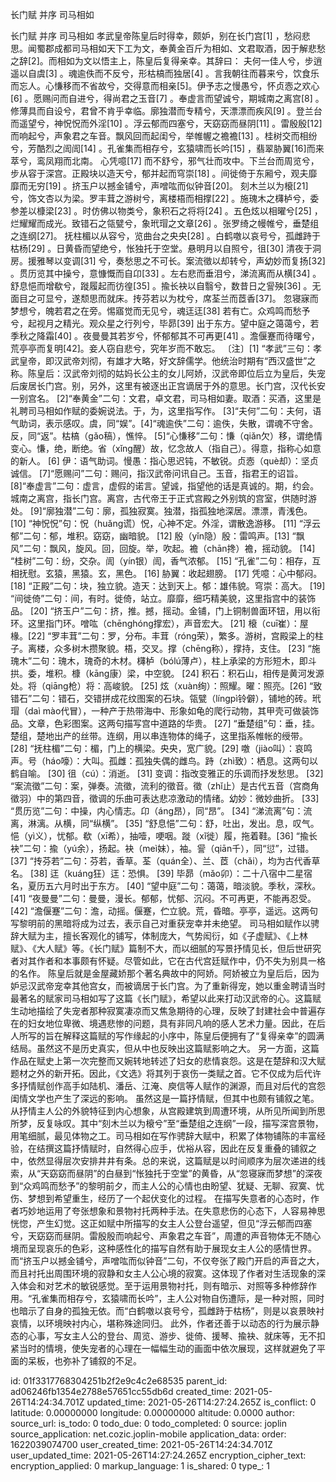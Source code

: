 长门赋 并序 司马相如

长门赋 并序 司马相如 孝武皇帝陈皇后时得幸，颇妒，别在长门宫[1] ，愁闷悲思。闻蜀郡成都司马相如天下工为文，奉黄金百斤为相如、文君取酒，因于解悲愁之辞[2]。而相如为文以悟主上，陈皇后复得亲幸。其辞曰： 夫何一佳人兮，步逍遥以自虞[3] 。魂逾佚而不反兮，形枯槁而独居[4] 。言我朝往而暮来兮，饮食乐而忘人。心慊移而不省故兮，交得意而相亲[5]。伊予志之慢愚兮，怀贞悫之欢心[6] 。愿赐问而自进兮，得尚君之玉音[7] 。奉虚言而望诚兮，期城南之离宫[8] 。修薄具而自设兮，君曾不肯乎幸临。廓独潜而专精兮，天漂漂而疾风[9] 。登兰台而遥望兮，神怳怳而外淫[10] 。浮云郁而四塞兮，天窈窈而昼阴[11] 。雷殷殷[12] 而响起兮，声象君之车音。飘风回而起闺兮，举帷幄之襜襜[13] 。桂树交而相纷兮，芳酷烈之訚訚[14] 。孔雀集而相存兮，玄猿啸而长吟[15] ，翡翠胁翼[16]而来萃兮，鸾凤翔而北南。 心凭噫[17] 而不舒兮，邪气壮而攻中。下兰台而周览兮，步从容于深宫。正殿块以造天兮，郁并起而穹崇[18] 。间徙倚于东厢兮，观夫靡靡而无穷[19] 。挤玉户以撼金铺兮，声噌吰而似钟音[20]。 刻木兰以为榱[21] 兮，饰文杏以为梁。罗丰茸之游树兮，离楼梧而相撑[22] 。施瑰木之欂栌兮，委参差以槺梁[23] 。时仿佛以物类兮，象积石之将将[24] 。五色炫以相曜兮[25] ，烂耀耀而成光。致错石之瓴甓兮，象玳瑁之文章[26] 。张罗绮之幔帷兮，垂楚组之连纲[27]。 抚柱楣以从容兮，览曲台之央央[28] 。白鹤噭以哀号兮，孤雌跱于枯杨[29] 。日黄昏而望绝兮，怅独托于空堂。悬明月以自照兮，徂[30] 清夜于洞房。援雅琴以变调[31] 兮，奏愁思之不可长。案流徵以却转兮，声幼妙而复扬[32] 。贯历览其中操兮，意慷慨而自卬[33] 。左右悲而垂泪兮，涕流离而从横[34] 。舒息悒而增欷兮，蹝履起而彷徨[35] 。揄长袂以自翳兮，数昔日之諐殃[36] 。无面目之可显兮，遂颓思而就床。抟芬若以为枕兮，席荃兰而茝香[37]。 忽寝寐而梦想兮，魄若君之在旁。惕寤觉而无见兮，魂迋迋[38] 若有亡。众鸡鸣而愁予兮，起视月之精光。观众星之行列兮，毕昴[39] 出于东方。望中庭之蔼蔼兮，若季秋之降霜[40] 。夜曼曼其若岁兮，怀郁郁其不可再更[41] 。澹偃蹇而待曙兮，荒亭亭而复明[42]。妾人窃自悲兮，究年岁而不敢忘。 〔注〕[1] “孝武”三句：孝武皇帝，即汉武帝刘彻，有雄才大略，好文辞儒学。他统治时期有“西汉盛世”之称。陈皇后：汉武帝刘彻的姑妈长公主的女儿阿娇，汉武帝即位后立为皇后，失宠后废居长门宫。别，另外，这里有被逐出正宫谪居于外的意思。长门宫，汉代长安一别宫名。 [2]“奉黄金”二句：文君，卓文君，司马相如妻。取酒：买酒，这里是礼聘司马相如作赋的委婉说法。于，为，这里指写作。 [3]“夫何”二句：夫何，语气助词，表示感叹。虞，同“娱”。[4]“魂逾佚”二句：逾佚，失散，谓魂不守舍。反，同“返”。枯槁（gǎo稿），憔悴。 [5]“心慊移”二句：慊（qiǎn欠）移，谓绝情变心。慊，绝，断绝。省（xǐng醒）故，忆念故人（指自己）。得意，指称心如意的新人。 [6] 伊：语气助词。慢愚：指心思迟钝，不敏锐。贞悫（què却）：坚贞诚信。 [7]“愿赐问”二句：赐问，指汉武帝问讯自己。玉音，指君王的诏旨。 [8]“奉虚言”二句：虚言，虚假的诺言。望诚，指望他的话是真诚的。期，约会。城南之离宫，指长门宫。离宫，古代帝王于正式宫殿之外别筑的宫室，供随时游处。 [9]“廓独潜”二句：廓，孤独寂寞。独潜，指孤独地深居。漂漂，青浅色。 [10] “神怳怳”句：怳（huǎng谎）怳，心神不定。外淫，谓散逸游移。 [11] “浮云郁”二句：郁，堆积。窈窈，幽暗貌。 [12] 殷（yǐn隐）殷：雷鸣声。[13] “飘风”二句：飘风，旋风。回，回旋。举，吹起。襜（chān搀）襜，摇动貌。 [14] “桂树”二句：纷，交杂。訚（yín银）訚，香气浓郁。 [15] “孔雀”二句：相存，互相抚慰。玄猿，黑猿。玄，黑色。 [16] 胁翼：收起翅膀。 [17] 凭噫：心中郁闷。 [18] “正殿”二句：块，独立貌。造天：达到天上。郁：雄伟貌。穹崇：高大。 [19] “间徙倚”二句：间，有时。徙倚，站立。靡靡，细巧精美貌，这里指宫中的装饰品。 [20] “挤玉户”二句：挤，推。撼，摇动。金铺，门上铜制兽面环钮，用以衔环。这里指门环。噌吰（chēnghóng撑宏），声音宏大。 [21] 榱（cuī崔）：屋椽。[22] “罗丰茸”二句：罗，分布。丰茸（róng荣），繁多。游树，宫殿梁上的柱子。离楼，众多树木攒聚貌。梧，交叉。撑（chēng称），撑持，支住。 [23] “施瑰木”二句：瑰木，瑰奇的木材。欂栌（bólú薄卢），柱上承梁的方形短木，即斗拱。委，堆积。槺（kāng康）梁，中空貌。 [24] 积石：积石山，相传是黄河发源处。将（qiāng枪）将：高峻貌。 [25] 炫（xuàn绚）：照耀。曜：照亮。[26] “致错石”二句：错石，交错拼成花纹图案的石块。瓴甓（língpì铃僻），铺地的砖。玳瑁（daì mào代冒），一种产于热带海中、形象如龟的爬行动物，其甲壳可做装饰品。文章，色彩图案。这两句描写宫中道路的华贵。 [27] “垂楚组”句：垂，挂。楚组，楚地出产的丝带。连纲，用以串连物体的绳子，这里指系帷帐的绶带。 [28] “抚柱楣”二句：楣，门上的横梁。央央，宽广貌。[29] 噭（jiào叫）：哀鸣声。号（háo嚎）：大叫。孤雌：孤独失偶的雌鸟。跱（zhì致）：栖息。这两句以鹤自喻。 [30] 徂（cú）：消逝。 [31] 变调：指改变雅正的乐调而抒发愁思。 [32] “案流徵”二句：案，弹奏。流徵，流利的徵音。徵（zhǐ止）是古代五音（宫商角徵羽）中的第四音，徵调的乐曲可表达悲凉激动的情绪。幼妙：微妙曲折。 [33] “贯历览”二句：中操，内心情志。卬（áng昂），同“昂”。 [34] “涕流离”句：流离，淋漓。从横，同“纵横”。 [35] “舒息悒”二句：舒，吐出，发出。息，叹气。悒（yì义），忧郁。欷（xī希），抽噎，哽咽。蹝（xǐ徙）履，拖着鞋。[36] “揄长袂”二句：揄（yú余），扬起。袂（meì妹），袖。諐（qiān千），同“愆”，过错。 [37] “抟芬若”二句：芬若，香草。荃（quán全）、兰、茝（chǎi），均为古代香草名。 [38] 迋（kuáng狂）迋：恐惧。 [39] 毕昴（mǎo卯）：二十八宿中二星宿名，夏历五六月时出于东方。 [40] “望中庭”二句：蔼蔼，暗淡貌。季秋，深秋。 [41] “夜曼曼”二句：曼曼，漫长。郁郁，忧郁、沉闷。不可再更，不能再忍受。 [42] “澹偃蹇”二句：澹，动摇。偃蹇，伫立貌。荒，昏暗。亭亭，遥远。这两句写黎明前的黑暗将成为过去，表示自己对重获宠幸并未绝望。 司马相如赋作以骋辞大赋为主，擅长客观化的铺写，体制庞大，气势闳衍，如《子虚赋》、《上林赋》、《大人赋》等。《长门赋》篇制不大，而以细腻的写景抒情见长，但后世研究者对其作者和本事颇有怀疑。尽管如此，它在古代宫廷赋作中，仍不失为别具一格的名作。 陈皇后就是金屋藏娇那个著名典故中的阿娇。阿娇被立为皇后后，因为妒忌汉武帝宠幸其他宫女，而被谪居于长门宫。为了重新得宠，她以重金聘请当时最著名的赋家司马相如写了这篇《长门赋》，希望以此来打动汉武帝的心。这篇赋生动地描绘了失宠者那种寂寞凄凉而又焦急期待的心理，反映了封建社会中普遍存在的妇女地位卑微、境遇悲惨的问题，具有非同凡响的感人艺术力量。因此，在后人所写的旨在解释这篇赋的写作缘起的小序中，陈皇后便拥有了“复得亲幸”的圆满结局。虽然这不是历史真实，但从中也反映出这篇赋影响之大。 另一方面，这篇作品在赋史上第一次完整而又婉转地转述了妇女的悲情哀怨。这是在楚辞和汉大赋题材之外的新开拓。因此，《文选》将其列于哀伤一类赋之首。它不仅成为后代许多抒情赋创作高手如陆机、潘岳、江淹、庾信等人赋作的渊源，而且对后代的宫怨闺情文学也产生了深远的影响。 虽然这是一篇抒情赋，但其中也颇有铺叙之笔。从抒情主人公的外貌特征到内心想象，从宫殿建筑到周遭环境，从所见所闻到所思所梦，反复咏叹。其中“刻木兰以为榱兮”至“垂楚组之连纲”一段，描写深宫景物，用笔细腻，最见体物之工。司马相如在写作骋辞大赋中，积累了体物铺陈的丰富经验，在结撰这篇抒情赋时，自然得心应手，优裕从容，因此在反复重叠的铺叙之中，依然显得层次安排井井有条。总的来说，这篇赋是以时间顺序为层次递进的线索，从“天窈窈而昼阴”的白昼到“怅独托于空堂”的黄昏，从“忽寝寐而梦想”的深夜到“众鸡鸣而愁予”的黎明前夕，而主人公的心情也由盼望、犹疑、无聊、寂寞、忧伤、梦想到希望重生，经历了一个起伏变化的过程。 在描写失意者的心态时，作者巧妙地运用了夸张想象和景物衬托两种手法。在失意悲伤的心态下，人容易神思恍惚，产生幻觉。这正如赋中所描写的女主人公登台遥望，但见“浮云郁而四塞兮，天窈窈而昼阴。雷殷殷而响起兮、声象君之车音”，周遭的声音物体无不随心境而呈现哀乐的色彩，这种感性化的描写自然有助于展现女主人公的感情世界。而“挤玉户以撼金铺兮，声噌吰而似钟音”二句，不仅夸张了殿门开启的声音之大，而且衬托出周围环境的寂静和女主人公心境的寂寞。这体现了作者对生活现象的深入体会和对艺术的敏锐感觉。至于运用景物衬托，则有暗示、对照等多种修辞作用。“孔雀集而相存兮，玄猿啸而长吟”，主人公对物自伤遭际，是一种对照，同时也暗示了自身的孤独无依。而“白鹤噭以哀号兮，孤雌跱于枯杨”，则是以哀景映衬哀情，以环境映衬内心，堪称殊途同归。 此外，作者还善于以动态的行为展示静态的心事，写女主人公的登台、周览、游步、徙倚、援琴、揄袂、就床等，无不扣紧当时的情境，使失宠者的心理在一幅幅生动的画面中依次展现，这样就避免了平面的呆板，也弥补了铺叙的不足。 

id: 01f3317768304251b2f2e9c4c2e68535
parent_id: ad06246fb1354e2788e57651cc55db6d
created_time: 2021-05-26T14:24:34.701Z
updated_time: 2021-05-26T14:27:24.265Z
is_conflict: 0
latitude: 0.00000000
longitude: 0.00000000
altitude: 0.0000
author: 
source_url: 
is_todo: 0
todo_due: 0
todo_completed: 0
source: joplin
source_application: net.cozic.joplin-mobile
application_data: 
order: 1622039074700
user_created_time: 2021-05-26T14:24:34.701Z
user_updated_time: 2021-05-26T14:27:24.265Z
encryption_cipher_text: 
encryption_applied: 0
markup_language: 1
is_shared: 0
type_: 1